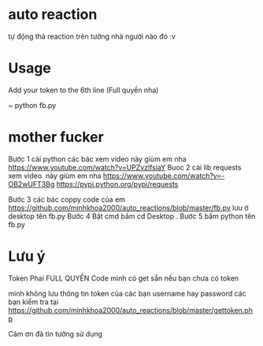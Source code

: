 # auto reaction
tự động thả reaction trên tường nhà người nào đó :v

# Usage
Add your token to the 6th line (Full quyền nha)

~ python fb.py

# mother fucker

Bước 1 cài python các bác xem video này giùm em nha https://www.youtube.com/watch?v=UPZvzlfsiaY
Buoc 2 cài lib requests xem video  này giùm em nha https://www.youtube.com/watch?v=-OB2wUFT3Bg https://pypi.python.org/pypi/requests

Bước 3 các bác coppy code của em https://github.com/minhkhoa2000/auto_reactions/blob/master/fb.py
        lưu ở desktop tên fb.py 
Bước 4 Bật cmd bấm cd Desktop .
Bước 5 bấm python tên fb.py


# Lưu ý 
Token Phai FULL QUYỀN Code mình có get sẵn nếu bạn chưa có token

mình không lưu thông tin token của các bạn username hay password các bạn kiểm tra tại https://github.com/minhkhoa2000/auto_reactions/blob/master/gettoken.php

Cảm ơn đã tin tưởng sử dụng 
